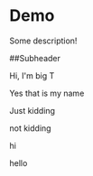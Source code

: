 # Demo

Some description!

##Subheader

Hi, I'm big T

Yes that is my name

Just kidding

not kidding

hi

hello